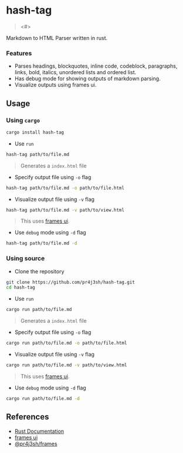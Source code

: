 # hash-tag

> <#>

Markdown to HTML Parser written in rust.

### Features

- Parses headings, blockquotes, inline code, codeblock, paragraphs, links, bold, italics, unordered lists and ordered list.
- Has debug mode for showing outputs of markdown parsing.
- Visualize outputs using frames ui.

## Usage

### Using `cargo`

```bash
cargo install hash-tag
```

- Use `run`

```bash
hash-tag path/to/file.md
```

> Generates a `index.html` file

- Specify output file using `-o` flag

```bash
hash-tag path/to/file.md -o path/to/file.html
```

- Visualize output file using `-v` flag

```bash
hash-tag path/to/file.md -v path/to/view.html
```

> This uses [frames ui](https://pr4j3sh.github.io/ui/).

- Use `debug` mode using `-d` flag

```bash
hash-tag path/to/file.md -d
```

### Using source

- Clone the repository

```bash
git clone https://github.com/pr4j3sh/hash-tag.git
cd hash-tag
```

- Use `run`

```bash
cargo run path/to/file.md
```

> Generates a `index.html` file

- Specify output file using `-o` flag

```bash
cargo run path/to/file.md -o path/to/file.html
```

- Visualize output file using `-v` flag

```bash
cargo run path/to/file.md -v path/to/view.html
```

> This uses [frames ui](https://pr4j3sh.github.io/ui/).

- Use `debug` mode using `-d` flag

```bash
cargo run path/to/file.md -d
```

## References

- [Rust Documentation](https://www.rust-lang.org/learn/get-started)
- [frames ui](https://pr4j3sh.github.io/ui/)
- [@pr4j3sh/frames](https://github.com/pr4j3sh/frames)
